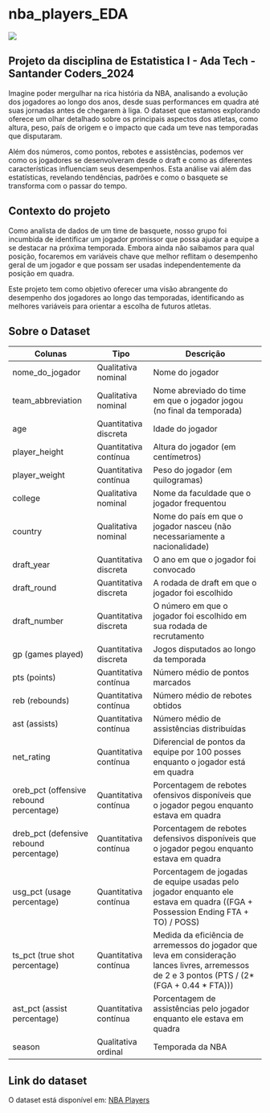 # nba_players_EDA

<img src="https://images.pexels.com/photos/41433/pexels-photo-41433.jpeg?auto=compress&cs=tinysrgb&w=1260&h=750&dpr=1">

## Projeto da disciplina de Estatistica I - Ada Tech - Santander Coders_2024

Imagine poder mergulhar na rica história da NBA, analisando a evolução dos jogadores ao longo dos anos, desde suas performances em quadra até suas jornadas antes de chegarem à liga. O dataset que estamos explorando oferece um olhar detalhado sobre os principais aspectos dos atletas, como altura, peso, país de origem e o impacto que cada um teve nas temporadas que disputaram.

Além dos números, como pontos, rebotes e assistências, podemos ver como os jogadores se desenvolveram desde o draft e como as diferentes características influenciam seus desempenhos. Esta análise vai além das estatísticas, revelando tendências, padrões e como o basquete se transforma com o passar do tempo.

## Contexto do projeto


Como analista de dados de um time de basquete, nosso grupo foi incumbida de identificar um jogador promissor que possa ajudar a equipe a se destacar na próxima temporada. Embora ainda não saibamos para qual posição, focaremos em variáveis chave que melhor reflitam o desempenho geral de um jogador e que possam ser usadas independentemente da posição em quadra.

Este projeto tem como objetivo oferecer uma visão abrangente do desempenho dos jogadores ao longo das temporadas, identificando as melhores variáveis para orientar a escolha de futuros atletas.

## Sobre o Dataset

| Colunas | Tipo | Descrição |
|----------|----------|----------|
| nome_do_jogador | Qualitativa nominal | Nome do jogador |
| team_abbreviation | Qualitativa nominal | Nome abreviado do time em que o jogador jogou (no final da temporada) |
| age | Quantitativa discreta | Idade do jogador |
| player_height | Quantitativa contínua | Altura do jogador (em centímetros) |
| player_weight | Quantitativa contínua | Peso do jogador (em quilogramas) |
| college | Qualitativa nominal | Nome da faculdade que o jogador frequentou |
| country | Qualitativa nominal | Nome do país em que o jogador nasceu (não necessariamente a nacionalidade) |
| draft_year | Quantitativa discreta | O ano em que o jogador foi convocado |
| draft_round | Quantitativa discreta | A rodada de draft em que o jogador foi escolhido |
| draft_number | Quantitativa discreta | O número em que o jogador foi escolhido em sua rodada de recrutamento |    
| gp (games played) | Quantitativa discreta | Jogos disputados ao longo da temporada |             
| pts (points) | Quantitativa contínua | Número médio de pontos marcados |      
| reb (rebounds) | Quantitativa contínua  | Número médio de rebotes obtidos |            
| ast (assists) | Quantitativa contínua | Número médio de assistências distribuídas |
| net_rating | Quantitativa contínua | Diferencial de pontos da equipe por 100 posses enquanto o jogador está em quadra |           
| oreb_pct (offensive rebound percentage) | Quantitativa contínua | Porcentagem de rebotes ofensivos disponíveis que o jogador pegou enquanto estava em quadra |          
| dreb_pct (defensive rebound percentage) | Quantitativa contínua | Porcentagem de rebotes defensivos disponíveis que o jogador pegou enquanto estava em quadra |       
| usg_pct (usage percentage) | Quantitativa contínua | Porcentagem de jogadas de equipe usadas pelo jogador enquanto ele estava em quadra ((FGA + Possession Ending FTA + TO) / POSS) |   
| ts_pct (true shot percentage) | Quantitativa contínua | Medida da eficiência de arremessos do jogador que leva em consideração lances livres, arremessos de 2 e 3 pontos (PTS / (2*(FGA + 0.44 * FTA))) |   
| ast_pct (assist percentage) | Quantitativa contínua | Porcentagem de assistências pelo jogador enquanto ele estava em quadra |    
| season | Qualitativa ordinal | Temporada da NBA |

## Link do dataset
O dataset está disponível em: <a href="https://www.kaggle.com/datasets/justinas/nba-players-data" target="_blank">NBA Players</a>
